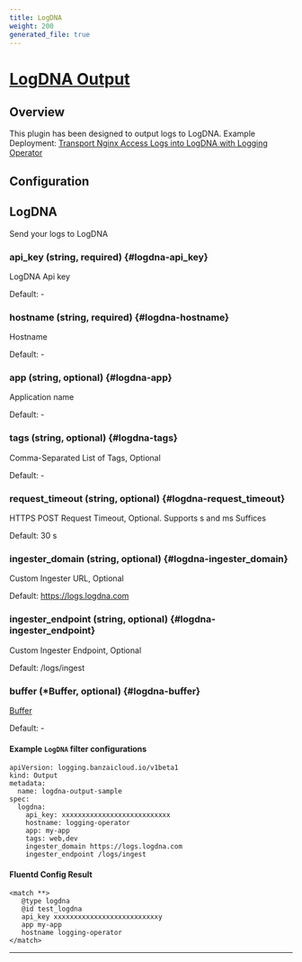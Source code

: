 ```yaml
---
title: LogDNA
weight: 200
generated_file: true
---
```


# [LogDNA Output](https://github.com/logdna/fluent-plugin-logdna)
## Overview
 This plugin has been designed to output logs to LogDNA. Example Deployment: [Transport Nginx Access Logs into LogDNA with Logging Operator](https://raw.githubusercontent.com/banzaicloud/logging-operator/master/docs/examples/logging_output_logdna.yaml)

## Configuration
## LogDNA

Send your logs to LogDNA

### api_key (string, required) {#logdna-api_key}

LogDNA Api key<br>

Default: -

### hostname (string, required) {#logdna-hostname}

Hostname<br>

Default: -

### app (string, optional) {#logdna-app}

Application name<br>

Default: -

### tags (string, optional) {#logdna-tags}

Comma-Separated List of Tags, Optional<br>

Default: -

### request_timeout (string, optional) {#logdna-request_timeout}

HTTPS POST Request Timeout, Optional. Supports s and ms Suffices <br>

Default:  30 s

### ingester_domain (string, optional) {#logdna-ingester_domain}

Custom Ingester URL, Optional <br>

Default:  https://logs.logdna.com

### ingester_endpoint (string, optional) {#logdna-ingester_endpoint}

Custom Ingester Endpoint, Optional <br>

Default:  /logs/ingest

### buffer (*Buffer, optional) {#logdna-buffer}

[Buffer](../buffer/)<br>

Default: -


 #### Example `LogDNA` filter configurations
 ```
 apiVersion: logging.banzaicloud.io/v1beta1
 kind: Output
 metadata:
   name: logdna-output-sample
 spec:
   logdna:
     api_key: xxxxxxxxxxxxxxxxxxxxxxxxxxx
     hostname: logging-operator
     app: my-app
     tags: web,dev
     ingester_domain https://logs.logdna.com
     ingester_endpoint /logs/ingest
 ```

 #### Fluentd Config Result
 ```
<match **>
	@type logdna
	@id test_logdna
	api_key xxxxxxxxxxxxxxxxxxxxxxxxxxy
	app my-app
	hostname logging-operator
</match>
 ```

---
